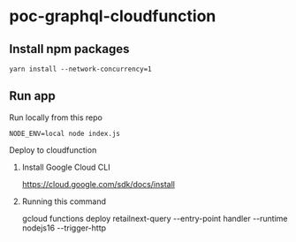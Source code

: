 # poc-graphql-cloudfunction

## Install npm packages

    yarn install --network-concurrency=1

## Run app

Run locally from this repo

    NODE_ENV=local node index.js
    
Deploy to cloudfunction
    
1. Install Google Cloud CLI
    
    https://cloud.google.com/sdk/docs/install
      
2. Running this command
         
    gcloud functions deploy retailnext-query --entry-point handler --runtime nodejs16 --trigger-http
